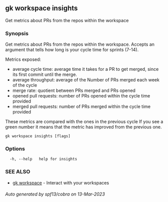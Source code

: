 ## gk workspace insights

Get metrics about PRs from the repos within the workspace

### Synopsis

Get metrics about PRs from the repos within the workspace.
Accepts an argument that tells how long is your cycle time for sprints (7-14).

Metrics exposed:
  - average cycle time: average time it takes for a PR to get merged, since its first commit until the merge.
  - average throughput: average of the Number of PRs merged each week of the cycle
  - merge rate: quotient between PRs merged and PRs opened
  - opened pull requests: number of PRs opened within the cycle time provided
  - merged pull requests: number of PRs merged within the cycle time provided

These metrics are compared with the ones in the previous cycle
If you see a green number it means that the metric has improved from the previous one.

```
gk workspace insights [flags]
```

### Options

```
  -h, --help   help for insights
```

### SEE ALSO

* [gk workspace](gk_workspace.md)	 - Interact with your workspaces

###### Auto generated by spf13/cobra on 13-Mar-2023
